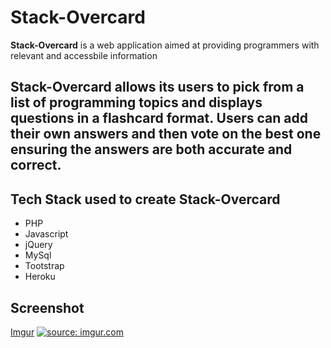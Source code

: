 # Stack-Overcard

**Stack-Overcard** is a web application aimed at providing programmers with relevant and accessbile information


## Stack-Overcard allows its users to pick from a list of programming topics and displays questions in a flashcard format. Users can add their own answers and then vote on the best one ensuring the answers are both accurate and correct.




## Tech Stack used to create Stack-Overcard

- PHP
- Javascript
- jQuery
- MySql
- Tootstrap
- Heroku


## Screenshot



[Imgur](https://i.imgur.com/YlNbOl7.png)
<a href="https://imgur.com/YlNbOl7"><img src="https://i.imgur.com/YlNbOl7.png" title="source: imgur.com" /></a>


